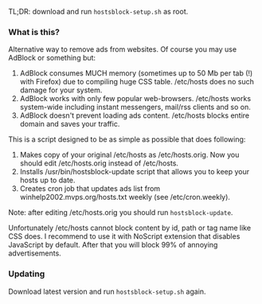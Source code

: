 TL;DR: download and run `hostsblock-setup.sh` as root.

### What is this?

Alternative way to remove ads from websites. Of course you may use AdBlock
or something but:

1. AdBlock consumes MUCH memory (sometimes up to 50 Mb per tab (!) with Firefox) 
   due to compiling huge CSS table. /etc/hosts does no such damage for your
   system.
2. AdBlock works with only few popular web-browsers. /etc/hosts works
   system-wide including instant messengers, mail/rss clients and so on.
3. AdBlock doesn't prevent loading ads content. /etc/hosts blocks entire domain 
   and saves your traffic.

This is a script designed to be as simple as possible that does following:

1. Makes copy of your original /etc/hosts as /etc/hosts.orig. Now you should
   edit /etc/hosts.orig instead of /etc/hosts.
2. Installs /usr/bin/hostsblock-update script that allows you to keep your hosts
   up to date.
3. Creates cron job that updates ads list from winhelp2002.mvps.org/hosts.txt
   weekly (see /etc/cron.weekly).

Note: after editing /etc/hosts.orig you should run `hostsblock-update`.

Unfortunately /etc/hosts cannot block content by id, path or tag name like CSS
does. I recommend to use it with NoScript extension that disables JavaScript
by default. After that you will block 99% of annoying advertisements.

### Updating

Download latest version and run `hostsblock-setup.sh` again.
